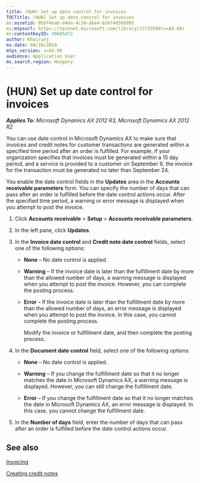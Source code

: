 ```yaml
---
title: (HUN) Set up date control for invoices
TOCTitle: (HUN) Set up date control for invoices
ms:assetid: 05bf4eab-d4da-4c16-abe4-82474d50d995
ms:mtpsurl: https://technet.microsoft.com/library/JJ733508(v=AX.60)
ms:contentKeyID: 49685472
author: Khairunj
ms.date: 04/18/2014
mtps_version: v=AX.60
audience: Application User
ms.search.region: Hungary
---
```


# (HUN) Set up date control for invoices 


_**Applies To:** Microsoft Dynamics AX 2012 R3, Microsoft Dynamics AX 2012 R2_

You can use date control in Microsoft Dynamics AX to make sure that invoices and credit notes for customer transactions are generated within a specified time period after an order is fulfilled. For example, if your organization specifies that invoices must be generated within a 15 day period, and a service is provided to a customer on September 9, the invoice for the transaction must be generated no later than September 24.

You enable the date control fields in the **Updates** area in the **Accounts receivable parameters** form. You can specify the number of days that can pass after an order is fulfilled before the date control actions occur. After the specified time period, a warning or error message is displayed when you attempt to post the invoice.

1.  Click **Accounts receivable** \> **Setup** \> **Accounts receivable parameters**.

2.  In the left pane, click **Updates**.

3.  In the **Invoice date control** and **Credit note date control** fields, select one of the following options:
    
      - **None** – No date control is applied.
    
      - **Warning** – If the invoice date is later than the fulfillment date by more than the allowed number of days, a warning message is displayed when you attempt to post the invoice. However, you can complete the posting process.
    
      - **Error** – If the invoice date is later than the fulfillment date by more than the allowed number of days, an error message is displayed when you attempt to post the invoice. In this case, you cannot complete the posting process.
        
        Modify the invoice or fulfillment date, and then complete the posting process.

4.  In the **Document date control** field, select one of the following options:
    
      - **None** – No date control is applied.
    
      - **Warning** – If you change the fulfillment date so that it no longer matches the date in Microsoft Dynamics AX, a warning message is displayed. However, you can still change the fulfillment date.
    
      - **Error** – If you change the fulfillment date so that it no longer matches the date in Microsoft Dynamics AX, an error message is displayed. In this case, you cannot change the fulfillment date.

5.  In the **Number of days** field, enter the number of days that can pass after an order is fulfilled before the date control actions occur.

## See also

[Invoicing](invoicing.md)

[Creating credit notes](creating-credit-notes.md)

  



